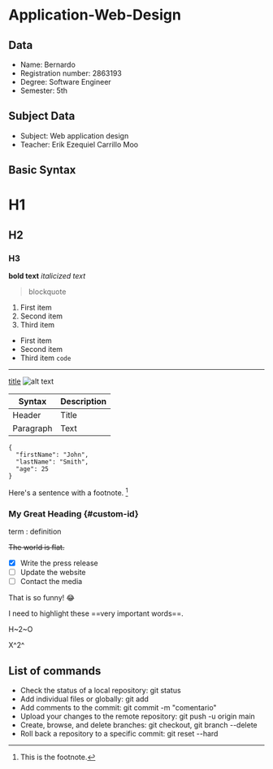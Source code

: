 # Application-Web-Design

## Data
- Name: Bernardo
- Registration number: 2863193
- Degree: Software Engineer
- Semester: 5th

## Subject Data
- Subject: Web application design
- Teacher: Erik Ezequiel Carrillo Moo

## Basic Syntax
# H1
## H2
### H3
**bold text**
*italicized text*
> blockquote
1. First item
2. Second item
3. Third item
- First item
- Second item
- Third item
`code`
---
[title](https://www.example.com)
![alt text](image.jpg)

| Syntax | Description |
| ----------- | ----------- |
| Header | Title |
| Paragraph | Text | 

```
{
  "firstName": "John",
  "lastName": "Smith",
  "age": 25
}
``` 

Here's a sentence with a footnote. [^1]

[^1]: This is the footnote.

### My Great Heading {#custom-id}

term
: definition

~~The world is flat.~~

- [x] Write the press release
- [ ] Update the website
- [ ] Contact the media 

That is so funny! :joy:

I need to highlight these ==very important words==.

H~2~O

X^2^

## List of commands
- Check the status of a local repository: git status
- Add individual files or globally: git add
- Add comments to the commit: git commit -m "comentario"
- Upload your changes to the remote repository: git push -u origin main
- Create, browse, and delete branches: git checkout, git branch --delete
- Roll back a repository to a specific commit: git reset --hard